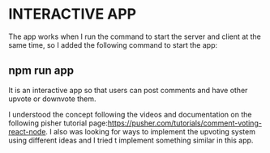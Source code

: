# INTERACTIVE APP

The app works when I run the command to start the server and client at the same time, so I added the following command to start the app:
## npm run app

It is an interactive app so that users can post comments and have other upvote or downvote them.

I understood the concept following the videos and documentation on the following pisher tutorial page:https://pusher.com/tutorials/comment-voting-react-node. I also was looking for ways to implement the upvoting system using different ideas and I tried t implement something similar in this app.
